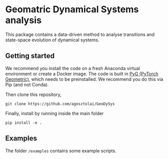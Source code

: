 # Geomatric Dynamical Systems analysis

This package contains a data-driven method to analyse transitions and state-space evolution of dynamical systems.

## Getting started

We recommend you install the code on a fresh Anaconda virtual environment or create a Docker image. The code is built in [PyG (PyTorch Geometric)](https://pytorch-geometric.readthedocs.io/en/latest/notes/installation.html), which needs to be preinstalled. We recommend you do this via Pip (and not Conda).

Then clone this repository, 

```
git clone https://github.com/agosztolai/GeoDySys
```

Finally, install by running inside the main folder

```
pip install -e . 
```

## Examples

The folder `/examples` contains some example scripts.

